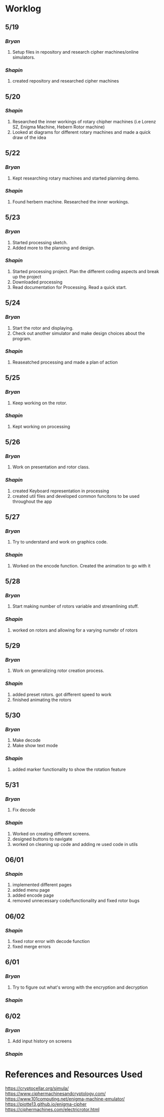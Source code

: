 # Worklog
## 5/19
### ***Bryan***
1. Setup files in repository and research cipher machines/online simulators.

### ***Shapin***
1. created repository and researched cipher machines

## 5/20
### ***Shapin***
1. Researched the inner workings of rotary chipher machines (i.e Lorenz SZ, Enigma Machine, Hebern Rotor machine)
2. Looked at diagrams for different rotary machines and made a quick draw of the idea

## 5/22
### ***Bryan***
1. Kept researching rotary machines and started planning demo.

### ***Shapin***
1. Found herbern machine. Researched the inner workings.

## 5/23
### ***Bryan***
1. Started processing sketch.
2. Added more to the planning and design.

### ***Shapin***
1. Started processing project. Plan the different coding aspects and break up the project
2. Downloaded processing
3. Read documentation for Processing. Read a quick start.

## 5/24
### ***Bryan***
1. Start the rotor and displaying.
2. Check out another simulator and make design choices about the program.

### ***Shapin***
1. Reaseatched processing and made a plan of action

## 5/25
### ***Bryan***
1. Keep working on the rotor.


### ***Shapin***
1. Kept working on processing

## 5/26
### ***Bryan***
1. Work on presentation and rotor class.

### ***Shapin***
1. created Keyboard representation in processing
2. created util files and developed common funcitons to be used throughout the app

## 5/27
### ***Bryan***
1. Try to understand and work on graphics code.


### ***Shapin***
1. Worked on the encode function. Created the animation to go with it

## 5/28
### ***Bryan***
1. Start making number of rotors variable and streamlining stuff.


### ***Shapin***
1. worked on rotors and allowing for a varying numebr of rotors

## 5/29
### ***Bryan***
1. Work on generalizing rotor creation process.

### ***Shapin***
1. added preset rotors. got different speed to work
2. finished animating the rotors

## 5/30
### ***Bryan***
1. Make decode
2. Make show text mode

### ***Shapin***
1. added marker functionality to show the rotation feature

## 5/31
### ***Bryan***
1. Fix decode

### ***Shapin***
1. Worked on creating different screens.
2. designed buttons to navigate
3. worked on cleaning up code and adding re used code in utils

## 06/01


### ***Shapin***
1. implemented different pages
2. added menu page
3. added encode page
4. removed unnecessary code/functionality and fixed rotor bugs

## 06/02


### ***Shapin***
1. fixed rotor error with decode function
2. fixed merge errors


## 6/01
### ***Bryan***
1. Try to figure out what's wrong with the encryption and decryption

### ***Shapin***


## 6/02
### ***Bryan***
1. Add input history on screens


### ***Shapin***


# References and Resources Used
https://cryptocellar.org/simula/
https://www.ciphermachinesandcryptology.com/
https://www.101computing.net/enigma-machine-emulator/
https://piotte13.github.io/enigma-cipher
https://ciphermachines.com/electricrotor.html
